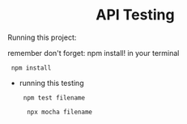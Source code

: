 <h1 align="center">
 API Testing 
</h1>

Running this project:

 remember don't forget: npm install! in your terminal
  ```
   npm install  
  ``` 

- running this testing
  ```
   npm test filename
  ``` 
  ```
    npx mocha filename
  ``` 
